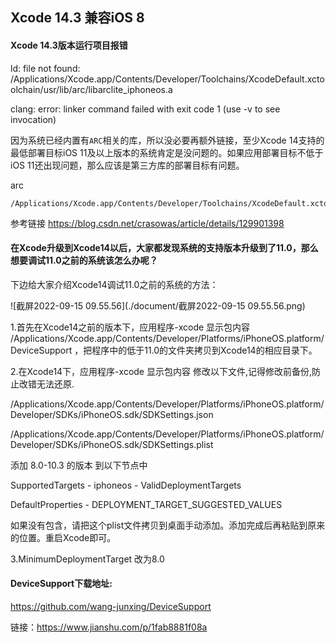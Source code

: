 

## Xcode 14.3 兼容iOS 8

#### Xcode 14.3版本运行项目报错

ld: file not found: /Applications/Xcode.app/Contents/Developer/Toolchains/XcodeDefault.xctoolchain/usr/lib/arc/libarclite_iphoneos.a

clang: error: linker command failed with exit code 1 (use -v to see invocation)

因为系统已经内置有`ARC`相关的库，所以没必要再额外链接，至少Xcode 14支持的最低部署目标iOS 11及以上版本的系统肯定是没问题的。如果应用部署目标不低于iOS 11还出现问题，那么应该是第三方库的部署目标有问题。

arc

```
/Applications/Xcode.app/Contents/Developer/Toolchains/XcodeDefault.xctoolchain/usr/lib/arc/
```

参考链接 https://blog.csdn.net/crasowas/article/details/129901398



#### 在Xcode升级到Xcode14以后，大家都发现系统的支持版本升级到了11.0，那么想要调试11.0之前的系统该怎么办呢？

下边给大家介绍Xcode14调试11.0之前的系统的方法：

![截屏2022-09-15 09.55.56](./document/截屏2022-09-15 09.55.56.png)

1.首先在Xcode14之前的版本下，应用程序-xcode 显示包内容 /Applications/Xcode.app/Contents/Developer/Platforms/iPhoneOS.platform/DeviceSupport ，把程序中的低于11.0的文件夹拷贝到Xcode14的相应目录下。



2.在Xcode14下，应用程序-xcode 显示包内容 修改以下文件,记得修改前备份,防止改错无法还原.

/Applications/Xcode.app/Contents/Developer/Platforms/iPhoneOS.platform/Developer/SDKs/iPhoneOS.sdk/SDKSettings.json

/Applications/Xcode.app/Contents/Developer/Platforms/iPhoneOS.platform/Developer/SDKs/iPhoneOS.sdk/SDKSettings.plist

添加 8.0-10.3 的版本 到以下节点中

SupportedTargets - iphoneos - ValidDeploymentTargets

DefaultProperties - DEPLOYMENT_TARGET_SUGGESTED_VALUES

如果没有包含，请把这个plist文件拷贝到桌面手动添加。添加完成后再粘贴到原来的位置。重启Xcode即可。

3.MinimumDeploymentTarget 改为8.0



#### DeviceSupport下载地址:

https://github.com/wang-junxing/DeviceSupport




链接：https://www.jianshu.com/p/1fab8881f08a